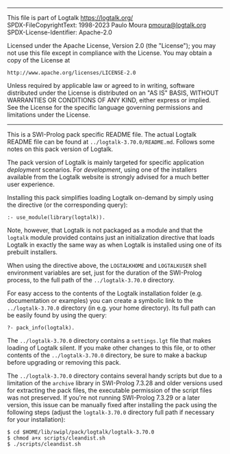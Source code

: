________________________________________________________________________

This file is part of Logtalk <https://logtalk.org/>  
SPDX-FileCopyrightText: 1998-2023 Paulo Moura <pmoura@logtalk.org>  
SPDX-License-Identifier: Apache-2.0

Licensed under the Apache License, Version 2.0 (the "License");
you may not use this file except in compliance with the License.
You may obtain a copy of the License at

    http://www.apache.org/licenses/LICENSE-2.0

Unless required by applicable law or agreed to in writing, software
distributed under the License is distributed on an "AS IS" BASIS,
WITHOUT WARRANTIES OR CONDITIONS OF ANY KIND, either express or implied.
See the License for the specific language governing permissions and
limitations under the License.
________________________________________________________________________


This is a SWI-Prolog pack specific README file. The actual Logtalk
README file can be found at `../logtalk-3.70.0/README.md`. Follows
some notes on this pack version of Logtalk.

The pack version of Logtalk is mainly targeted for specific application
*deployment* scenarios. For *development*, using one of the installers
available from the Logtalk website is strongly advised for a much better
user experience.

Installing this pack simplifies loading Logtalk on-demand by simply
using the directive (or the corresponding query):

	:- use_module(library(logtalk)).

Note, however, that Logtalk is not packaged as a module and that the
`logtalk` module provided contains just an initialization directive
that loads Logtalk in exactly the same way as when Logtalk is installed
using one of its prebuilt installers.

When using the directive above, the `LOGTALKHOME` and `LOGTALKUSER`
shell environment variables are set, just for the duration of the
SWI-Prolog process, to the full path of the `../logtalk-3.70.0`
directory.

For easy access to the contents of the Logtalk installation folder
(e.g. documentation or examples) you can create a symbolic link to the
`../logtalk-3.70.0` directory (in e.g. your home directory). Its full
path can be easily found by using the query:

	?- pack_info(logtalk).

The `../logtalk-3.70.0` directory contains a `settings.lgt` file that
makes loading of Logtalk silent. If you make other changes to this file,
or to other contents of the `../logtalk-3.70.0` directory, be sure to
make a backup before upgrading or removing this pack.

The `../logtalk-3.70.0` directory contains several handy scripts but due
to a limitation of the `archive` library in SWI-Prolog 7.3.28 and older
versions used for extracting the pack files, the executable permission
of the script files was not preserved. If you're not running SWI-Prolog
7.3.29 or a later version, this issue can be manually fixed after installing
the pack using the following steps (adjust the `logtalk-3.70.0` directory
full path if necessary for your installation):

	$ cd $HOME/lib/swipl/pack/logtalk/logtalk-3.70.0
	$ chmod a+x scripts/cleandist.sh
	$ ./scripts/cleandist.sh
